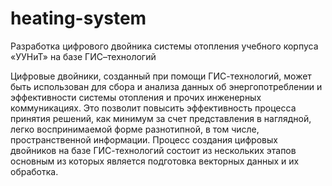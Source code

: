 # heating-system
Разработка цифрового двойника системы отопления учебного корпуса «УУНиТ» на базе ГИС–технологий

Цифровые двойники, созданный при помощи ГИС-технологий, может быть использован для сбора и анализа данных об энергопотреблении и эффективности системы отопления и прочих инженерных коммуникациях. Это позволит повысить эффективность процесса принятия решений, как минимум за счет представления в наглядной, легко воспринимаемой форме разнотипной, в том числе, пространственной информации. Процесс создания цифровых двойников на базе ГИС-технологий состоит из нескольких этапов основным из которых является подготовка векторных данных и их обработка.
